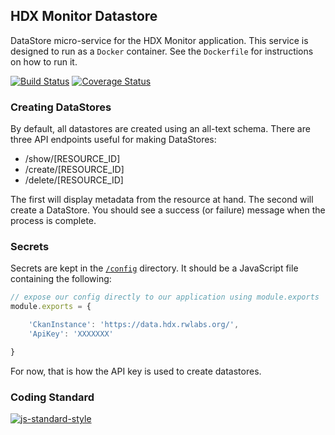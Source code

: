 ## HDX Monitor Datastore
DataStore micro-service for the HDX Monitor application. This service is designed to run as a `Docker` container. See the `Dockerfile` for instructions on how to run it.

[![Build Status](https://travis-ci.org/luiscape/hdx-monitor-datastore.svg)](https://travis-ci.org/luiscape/hdx-monitor-datastore) [![Coverage Status](https://coveralls.io/repos/luiscape/hdx-monitor-datastore/badge.svg?branch=master&service=github)](https://coveralls.io/github/luiscape/hdx-monitor-datastore?branch=master)

### Creating DataStores
By default, all datastores are created using an all-text schema. There are three API endpoints useful for making DataStores:

* /show/[RESOURCE_ID]
* /create/[RESOURCE_ID]
* /delete/[RESOURCE_ID]

The first will display metadata from the resource at hand. The second will create a DataStore. You should see a success (or failure) message when the process is complete.


### Secrets
Secrets are kept in the [`/config`](/config) directory. It should be a JavaScript file containing the following:

```javascript
// expose our config directly to our application using module.exports
module.exports = {

    'CkanInstance': 'https://data.hdx.rwlabs.org/',
    'ApiKey': 'XXXXXXX'

}
```

For now, that is how the API key is used to create datastores.

### Coding Standard
[![js-standard-style](https://cdn.rawgit.com/feross/standard/master/badge.svg)](https://github.com/feross/standard)
